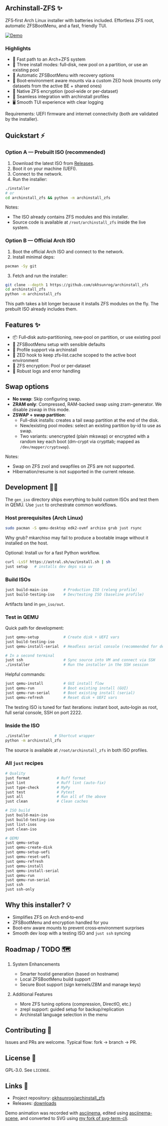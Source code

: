 ## Archinstall‑ZFS ✨

ZFS‑first Arch Linux installer with batteries included. Effortless ZFS root, automatic ZFSBootMenu, and a fast, friendly TUI.

[![Demo](assets/archinstall-demo.svg)](https://asciinema.org/a/Lt0B9qvvu9bLPpkAV96SC5prq)

### Highlights

- 🚀 Fast path to an Arch+ZFS system
- 🧰 Three install modes: full‑disk, new pool on a partition, or use an existing pool
- 🧯 Automatic ZFSBootMenu with recovery options
- 🧪 Boot‑environment aware mounts via a custom ZED hook (mounts only datasets from the active BE + shared ones)
- 🔐 Native ZFS encryption (pool‑wide or per‑dataset)
- 🧩 Seamless integration with archinstall profiles
- 🖥️ Smooth TUI experience with clear logging

Requirements: UEFI firmware and internet connectivity (both are validated by the installer).

## Quickstart ⚡

### Option A — Prebuilt ISO (recommended)

1) Download the latest ISO from [Releases](https://github.com/okhsunrog/archinstall_zfs/releases).
2) Boot it on your machine (UEFI).
3) Connect to the network.
4) Run the installer:

```bash
./installer
# or
cd archinstall_zfs && python -m archinstall_zfs
```

Notes:
- The ISO already contains ZFS modules and this installer.
- Source code is available at `/root/archinstall_zfs` inside the live system.

### Option B — Official Arch ISO

1) Boot the official Arch ISO and connect to the network.
2) Install minimal deps:

```bash
pacman -Sy git
```

3) Fetch and run the installer:

```bash
git clone --depth 1 https://github.com/okhsunrog/archinstall_zfs
cd archinstall_zfs
python -m archinstall_zfs
```

This path takes a bit longer because it installs ZFS modules on the fly. The prebuilt ISO already includes them.

## Features ✨

- 📦 Full‑disk auto‑partitioning, new‑pool on partition, or use existing pool
- 🧭 ZFSBootMenu setup with sensible defaults
- 🧩 Profile support via archinstall
- 🧱 ZED hook to keep zfs‑list.cache scoped to the active boot environment
- 🔐 ZFS encryption: Pool or per‑dataset
- 🧾 Robust logs and error handling

## Swap options

- **No swap**: Skip configuring swap.
- **ZRAM only**: Compressed, RAM-backed swap using zram-generator. We disable zswap in this mode.
- **ZSWAP + swap partition**:
  - Full-disk installs: creates a tail swap partition at the end of the disk.
  - New/existing pool modes: select an existing partition by-id to use as swap.
  - Two variants: unencrypted (plain mkswap) or encrypted with a random key each boot (dm-crypt via crypttab; mapped as `/dev/mapper/cryptswap`).

Notes:
- Swap on ZFS zvol and swapfiles on ZFS are not supported.
- Hibernation/resume is not supported in the current release.

## Development 🧑‍💻

The `gen_iso` directory ships everything to build custom ISOs and test them in QEMU. Use `just` to orchestrate common workflows.

### Host prerequisites (Arch Linux)

```bash
sudo pacman -S qemu-desktop edk2-ovmf archiso grub just rsync
```

Why grub? mkarchiso may fail to produce a bootable image without it installed on the host.

Optional: Install uv for a fast Python workflow.

```bash
curl -LsSf https://astral.sh/uv/install.sh | sh
just setup   # installs dev deps via uv
```

### Build ISOs

```bash
just build-main-iso       # Production ISO (releng profile)
just build-testing-iso    # Dev/testing ISO (baseline profile)
```

Artifacts land in `gen_iso/out`.

### Test in QEMU

Quick path for development:

```bash
just qemu-setup           # Create disk + UEFI vars
just build-testing-iso
just qemu-install-serial  # Headless serial console (recommended for dev)

# In a second terminal
just ssh                  # Sync source into VM and connect via SSH
./installer               # Run the installer in the SSH session
```

Helpful commands:

```bash
just qemu-install         # GUI install flow
just qemu-run             # Boot existing install (GUI)
just qemu-run-serial      # Boot existing install (serial)
just qemu-refresh         # Reset disk + UEFI vars
```

The testing ISO is tuned for fast iterations: instant boot, auto‑login as root, full serial console, SSH on port 2222.

### Inside the ISO

```bash
./installer           # Shortcut wrapper
python -m archinstall_zfs
```

The source is available at `/root/archinstall_zfs` in both ISO profiles.

### All `just` recipes

```bash
# Quality
just format            # Ruff format
just lint              # Ruff lint (auto-fix)
just type-check        # MyPy
just test              # Pytest
just all               # Run all of the above
just clean             # Clean caches

# ISO build
just build-main-iso
just build-testing-iso
just list-isos
just clean-iso

# QEMU
just qemu-setup
just qemu-create-disk
just qemu-setup-uefi
just qemu-reset-uefi
just qemu-refresh
just qemu-install
just qemu-install-serial
just qemu-run
just qemu-run-serial
just ssh
just ssh-only
```

## Why this installer? 💡

- Simplifies ZFS on Arch end‑to‑end
- ZFSBootMenu and encryption handled for you
- Boot‑env aware mounts to prevent cross‑environment surprises
- Smooth dev loop with a testing ISO and `just ssh` syncing

## Roadmap / TODO 🗺️

1. System Enhancements
   - Smarter hostid generation (based on hostname)
   - Local ZFSBootMenu build support
   - Secure Boot support (sign kernels/ZBM and manage keys)

2. Additional Features
   - More ZFS tuning options (compression, DirectIO, etc.)
   - zrepl support: guided setup for backup/replication
   - Archinstall language selection in the menu

## Contributing 🤝

Issues and PRs are welcome. Typical flow: fork → branch → PR.

## License 📄

GPL‑3.0. See `LICENSE`.

## Links 🔗

- Project repository: [okhsunrog/archinstall_zfs](https://github.com/okhsunrog/archinstall_zfs)
- Releases: [downloads](https://github.com/okhsunrog/archinstall_zfs/releases)

Demo animation was recorded with [asciinema](https://asciinema.org/), edited using [asciinema-scene](https://github.com/jdum/asciinema-scene), and converted to SVG using [my fork of svg-term-cli](https://github.com/okhsunrog/svg-term-cli).
